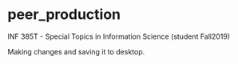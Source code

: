 # peer_production
INF 385T - Special Topics in Information Science (student Fall2019)

Making changes and saving it to desktop.